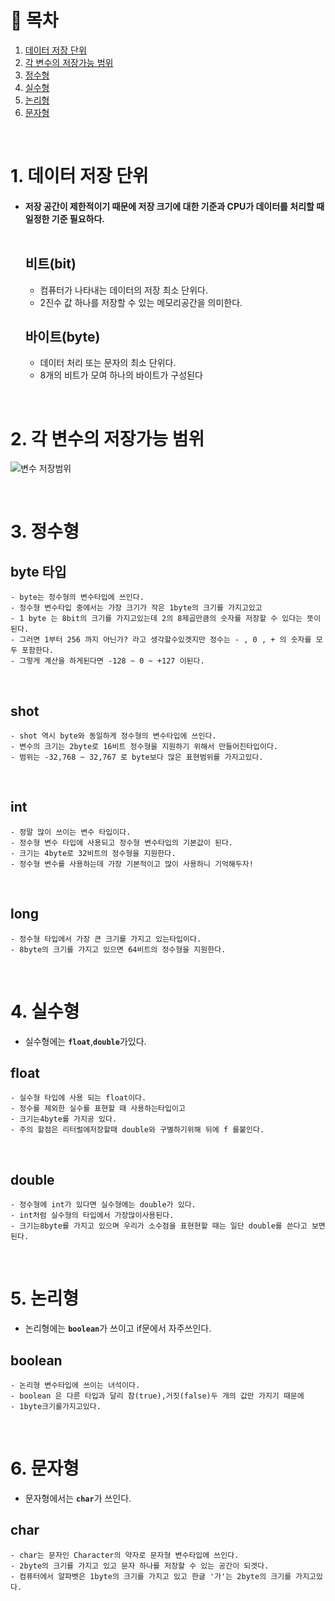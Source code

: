 # 🔖 목차

1. [데이터 저장 단위](#1-데이터-저장-단위)<br/>
2. [각 변수의 저장가능 범위](#2-각-변수의-저장가능-범위)<br/>
3. [정수형](#3-정수형)<br/>
4. [실수형](#4-실수형)<br/>
5. [논리형](#5-논리형)<br/>
6. [문자형](#6-문자형)<br/>

<br/>

# 1. 데이터 저장 단위

  - #### 저장 공간이 제한적이기 때문에 저장 크기에 대한 기준과 CPU가 데이터를 처리할 때 일정한 기준 필요하다.<br/><br/>


	## 비트(bit)

	- 컴퓨터가 나타내는 데이터의 저장 최소 단위다.
	- 2진수 값 하나를 저장할 수 있는 메모리공간을 의미한다.

	## 바이트(byte)
	
	- 데이터 처리 또는 문자의 최소 단위다.
	- 8개의 비트가 모여 하나의 바이트가 구성된다

<br/>


# 2. 각 변수의 저장가능 범위

![변수 저장범위](https://i.imgur.com/KAtGm1n.jpg)

<br/>


# 3. 정수형 

## byte 타입

	- byte는 정수형의 변수타입에 쓰인다.
	- 정수형 변수타입 중에서는 가장 크기가 작은 1byte의 크기를 가지고있고
	- 1 byte 는 8bit의 크기를 가지고있는데 2의 8제곱만큼의 숫자를 저장할 수 있다는 뜻이 된다.
	- 그러면 1부터 256 까지 아닌가? 라고 생각할수있겟지만 정수는 - , 0 , + 의 숫자를 모두 포함한다.
	- 그렇게 계산을 하게된다면 -128 ~ 0 ~ +127 이된다.



<br/>


## shot

	- shot 역시 byte와 동일하게 정수형의 변수타입에 쓰인다.
	- 변수의 크기는 2byte로 16비트 정수형을 지원하기 위해서 만들어진타입이다.
	- 범위는 -32,768 ~ 32,767 로 byte보다 많은 표현범위를 가지고있다.
	

<br/>

## int

	- 정말 많이 쓰이는 변수 타입이다.
	- 정수형 변수 타입에 사용되고 정수형 변수타입의 기본값이 된다.
	- 크기는 4byte로 32비트의 정수형을 지원한다. 
	- 정수형 변수를 사용하는데 가장 기본적이고 많이 사용하니 기억해두자!
	

<br/>

## long

	- 정수형 타입에서 가장 큰 크기를 가지고 있는타입이다.
	- 8byte의 크기를 가지고 있으면 64비트의 정수형을 지원한다.
	


<br/>

# 4. 실수형
- 실수형에는 <code><strong>float</code></strong>,<code><strong>double</code></strong>가있다.

## float

	- 실수형 타입에 사용 되는 float이다.
	- 정수를 제외한 실수를 표현할 때 사용하는타입이고
	- 크기는4byte를 가지공 있다. 
	- 주의 할점은 리터럴에저장할때 double와 구별하기위해 뒤에 f 를붙인다.
	


<br/>

## double

	- 정수형에 int가 있다면 실수형에는 double가 있다.
	- int처럼 실수형의 타입에서 가장많이사용된다.
	- 크기는8byte를 가지고 있으며 우리가 소수점을 표현현할 때는 일단 double를 쓴다고 보면 된다.


<br/>

# 5. 논리형 

- 논리형에는 <code><strong>boolean</code></strong>가 쓰이고 if문에서 자주쓰인다.

## boolean

	- 논리형 변수타입에 쓰이는 녀석이다.
	- boolean 은 다른 타입과 달리 참(true),거짓(false)두 개의 값만 가지기 때문에
	- 1byte크기를가지고있다.


<br/>

# 6. 문자형 

- 문자형에서는 <code><strong>char</code></strong>가 쓰인다.

## char

	- char는 문자인 Character의 약자로 문자형 변수타입에 쓰인다. 
	- 2byte의 크기를 가지고 있고 문자 하나를 저장할 수 있는 공간이 되겟다.
	- 컴퓨터에서 알파벳은 1byte의 크기를 가지고 있고 한글 '가'는 2byte의 크기를 가지고있다.

<br/>
	
	





	

